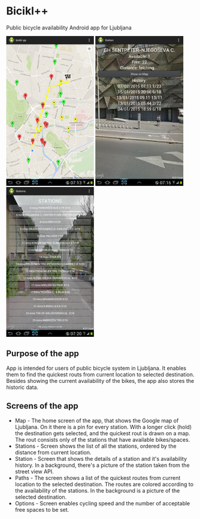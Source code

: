 Bicikl++
=========

Public bicycle availability Android app for Ljubljana

<img src="/doc/Screenshot_2015-02-07-07-13-34.png" height="400">
<img src="/doc/Screenshot_2015-02-07-07-16-15.png" height="400">
<img src="/doc/Screenshot_2015-02-07-07-20-09.png" height="400">

Purpose of the app
-------------------
App is intended for users of public bicycle system in Ljubljana. It enables them to find the quickest routs from current location to selected destination. Besides showing the current availability of the bikes, the app also stores the historic data.

Screens of the app 
------------------
* Map - The home screen of the app, that shows the Google map of Ljubljana. On it there is a pin for every station. With a longer click (hold) the destination gets selected, and the quickest rout is drawn on a map. The rout consists only of the stations that have available bikes/spaces.
* Stations - Screen shows the list of all the stations, ordered by the distance from current location.
* Station - Screen that shows the details of a station and it's availability history. In a background, there's a picture of the station taken from the street view API.
* Paths - The screen shows a list of the quickest routes from current location to the selected destination. The routes are colored according to the availability of the stations. In the background is a picture of the selected destination.
* Options - Screen enables cycling speed and the number of acceptable free spaces to be set.

